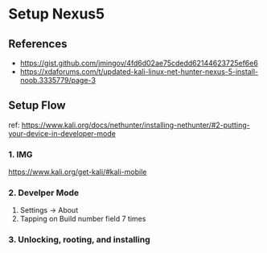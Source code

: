 # Setup Nexus5

## References

- https://gist.github.com/jmingov/4fd6d02ae75cdedd62144623725ef6e6
- https://xdaforums.com/t/updated-kali-linux-net-hunter-nexus-5-install-noob.3335779/page-3


## Setup Flow
ref: https://www.kali.org/docs/nethunter/installing-nethunter/#2-putting-your-device-in-developer-mode

### 1. IMG
https://www.kali.org/get-kali/#kali-mobile


### 2. Develper Mode

1. Settings -> About 
2. Tapping on Build number field 7 times

### 3. Unlocking, rooting, and installing


